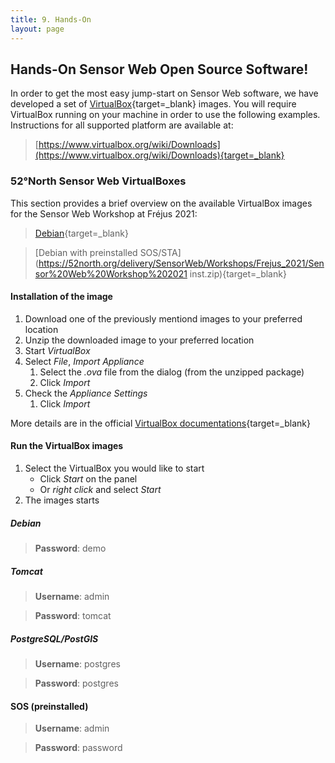 ```yaml
---
title: 9. Hands-On
layout: page
---
```


## Hands-On Sensor Web Open Source Software!

In order to get the most easy jump-start on Sensor Web software, we have
developed a set of [VirtualBox](https://www.virtualbox.org/){target=_blank}
 images. You will
require VirtualBox running on your machine in order to use the following examples.
Instructions for all supported platform are available at:

> [https://www.virtualbox.org/wiki/Downloads](https://www.virtualbox.org/wiki/Downloads){target=_blank}


### 52°North Sensor Web VirtualBoxes

This section provides a brief overview on the available VirtualBox images for
the Sensor Web Workshop at Fréjus 2021:

> [Debian](https://52north.org/delivery/SensorWeb/Workshops/Frejus_2021/Sensor%20Web%20Workshop%202021.zip){target=_blank}

> [Debian with preinstalled SOS/STA](https://52north.org/delivery/SensorWeb/Workshops/Frejus_2021/Sensor%20Web%20Workshop%202021 inst.zip){target=_blank}


#### Installation of the image

1. Download one of the previously mentiond images to your preferred location
1. Unzip the downloaded image to your preferred location
1. Start *VirtualBox*
1. Select *File*, *Import Appliance*
	1. Select the *.ova* file from the dialog (from the unzipped package)
	1. Click *Import*
1. Check the *Appliance Settings*
	1. Click *Import*

More details are in the official [VirtualBox documentations](https://www.virtualbox.org/manual/ch01.html#ovf-import-appliance){target=_blank}

#### Run the VirtualBox images

1. Select the VirtualBox you would like to start
	- Click *Start* on the panel
	- Or *right click* and select *Start*
1. The images starts

##### Debian

> **Password**: demo

##### Tomcat

> **Username**: admin

> **Password**: tomcat


##### PostgreSQL/PostGIS

> **Username**: postgres

> **Password**: postgres

#### SOS (preinstalled)

> **Username**: admin

> **Password**: password
